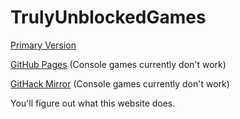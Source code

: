 # TrulyUnblockedGames

[Primary Version](david.thecallenders.com)

[GitHub Pages](https://wade7wastaken.github.io/TrulyUnblockedGames/) (Console games currently don't work)

[GitHack Mirror](https://raw.githack.com/wade7wastaken/TrulyUnblockedGames/master/Output/index.html) (Console games currently don't work)

You'll figure out what this website does.
